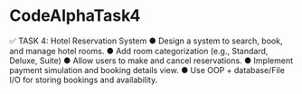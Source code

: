 # CodeAlphaTask4
✅
 TASK 4: Hotel Reservation System 
● Design a system to search, book, and manage hotel rooms. 
● Add room categorization (e.g., Standard, Deluxe, Suite) 
● Allow users to make and cancel reservations. 
● Implement payment simulation and booking details view. 
● Use OOP + database/File I/O for storing bookings and availability.

